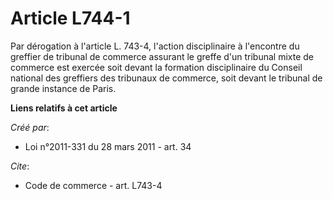 # Article L744-1

Par dérogation à l'article L. 743-4, l'action disciplinaire à l'encontre du greffier de tribunal de commerce assurant le
greffe d'un tribunal mixte de commerce est exercée soit devant la formation disciplinaire du Conseil national des greffiers
des tribunaux de commerce, soit devant le tribunal de grande instance de Paris.

**Liens relatifs à cet article**

_Créé par_:

  - Loi n°2011-331 du 28 mars 2011 - art. 34

_Cite_:

  - Code de commerce - art. L743-4
